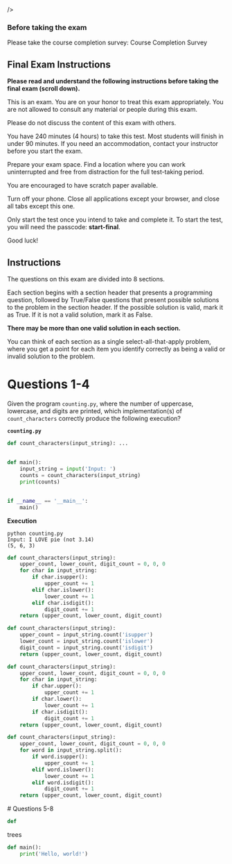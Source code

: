 <quiz>
<settings 
    title="Final" 
    due_at="Dec 21, 2023, 11:59 PM" 
    available_from="Dec 16, 2023, 12:00 AM" 
    available_to="Dec 21, 2023, 11:59 PM" 
    points_possible="40" 
    assignment_group="Final" 
    shuffle_answers="True" 
    time_limit="240" 
    allowed_attempts="1" 
    show_correct_answers_at="Dec 21, 2023, 11:59 PM" 
    access_code="start-final">
/>

<description>

### Before taking the exam
Please take the course completion survey: Course Completion Survey


## Final Exam Instructions
**Please read and understand the following instructions before taking the final exam (scroll down).**

This is an exam. You are on your honor to treat this exam appropriately. You are not allowed to consult any material or people during this exam.

Please do not discuss the content of this exam with others.

You have 240 minutes (4 hours) to take this test. Most students will finish in under 90 minutes. If you need an accommodation, contact your instructor before you start the exam.

Prepare your exam space. Find a location where you can work uninterrupted and free from distraction for the full test-taking period. 

You are encouraged to have scratch paper available. 

Turn off your phone. Close all applications except your browser, and close all tabs except this one.

Only start the test once you intend to take and complete it. To start the test, you will need the passcode: **start-final**. 

Good luck!
</description>


<question type="text">

## Instructions

The questions on this exam are divided into 8 sections.

Each section begins with a section header that presents a programming question, followed by True/False questions that present possible solutions to the problem in the section header. If the possible solution is valid, mark it as True. If it is not a valid solution, mark it as False. 

**There may be more than one valid solution in each section.**

You can think of each section as a single select-all-that-apply problem, where you get a point for each item you identify correctly as being a valid or invalid solution to the problem.

</question>

<question type = "multiple-tf">

# Questions 1-4

Given the program `counting.py`, where the number of uppercase, lowercase, and digits are printed, which implementation(s) of `count_characters` correctly produce the following execution?

**`counting.py`**

```python
def count_characters(input_string): ...
    
    
def main():
    input_string = input('Input: ')
    counts = count_characters(input_string)
    print(counts)
    

if __name__ == '__main__':
    main()

```

**Execution**
```text
python counting.py
Input: I LOVE pie (not 3.14)
(5, 6, 3)
```

<correct>

```python
def count_characters(input_string):
    upper_count, lower_count, digit_count = 0, 0, 0
    for char in input_string:
        if char.isupper():
            upper_count += 1
        elif char.islower():
            lower_count += 1
        elif char.isdigit():
            digit_count += 1
    return (upper_count, lower_count, digit_count)
```
</correct>

<incorrect>

```python
def count_characters(input_string):
    upper_count = input_string.count('isupper')
    lower_count = input_string.count('islower')
    digit_count = input_string.count('isdigit')
    return (upper_count, lower_count, digit_count)
```
</incorrect>
<wrong>

```python
def count_characters(input_string):
    upper_count, lower_count, digit_count = 0, 0, 0
    for char in input_string:
        if char.upper():
            upper_count += 1
        if char.lower():
            lower_count += 1
        if char.isdigit():
            digit_count += 1
    return (upper_count, lower_count, digit_count)
```
</wrong>
<wrong>

```python
def count_characters(input_string):
    upper_count, lower_count, digit_count = 0, 0, 0
    for word in input_string.split():
        if word.isupper():
            upper_count += 1
        elif word.islower():
            lower_count += 1
        elif word.isdigit():
            digit_count += 1
    return (upper_count, lower_count, digit_count)
```
</wrong>
</question>

<question type = "multiple-tf">
# Questions 5-8
<right>

```python
def 
```
</right>
<wrong>

trees
</wrong>
<wrong>

```python
def main():
    print('Hello, world!')
```
</wrong>
</question>




